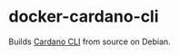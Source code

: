 # docker-cardano-cli

Builds [Cardano CLI](https://github.com/IntersectMBO/cardano-cli) from source
on Debian.
